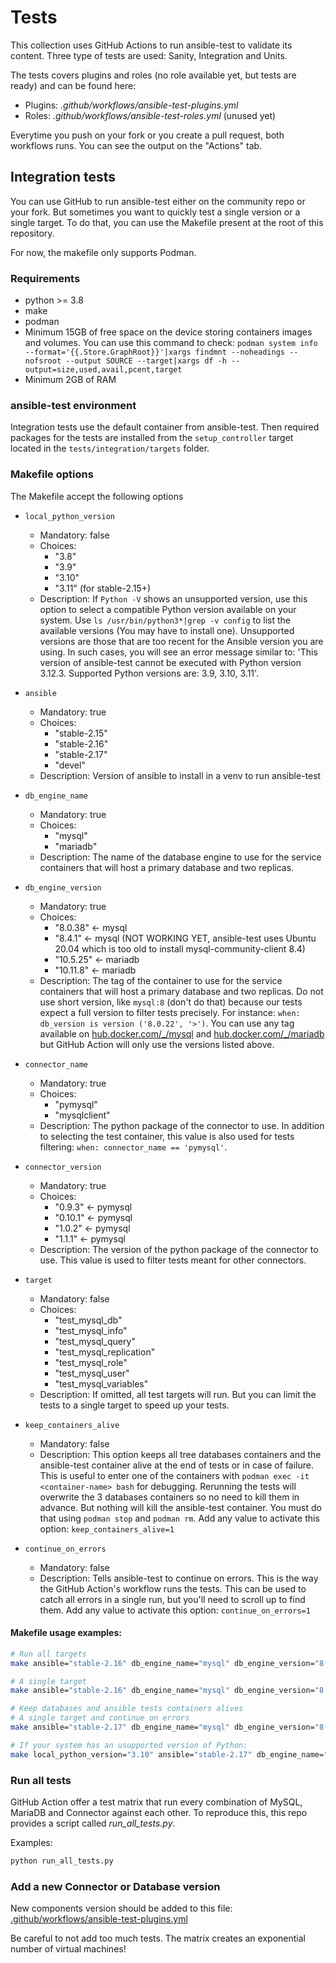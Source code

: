 # Tests

This collection uses GitHub Actions to run ansible-test to validate its content. Three type of tests are used: Sanity, Integration and Units.

The tests covers plugins and roles (no role available yet, but tests are ready) and can be found here:

- Plugins: *.github/workflows/ansible-test-plugins.yml*
- Roles: *.github/workflows/ansible-test-roles.yml* (unused yet)

Everytime you push on your fork or you create a pull request, both workflows runs. You can see the output on the "Actions" tab.


## Integration tests

You can use GitHub to run ansible-test either on the community repo or your fork. But sometimes you want to quickly test a single version or a single target. To do that, you can use the Makefile present at the root of this repository.

For now, the makefile only supports Podman.


### Requirements

- python >= 3.8
- make
- podman
- Minimum 15GB of free space on the device storing containers images and volumes. You can use this command to check: `podman system info --format='{{.Store.GraphRoot}}'|xargs findmnt --noheadings --nofsroot --output SOURCE --target|xargs df -h --output=size,used,avail,pcent,target`
- Minimum 2GB of RAM


### ansible-test environment

Integration tests use the default container from ansible-test. Then required packages for the tests are installed from the `setup_controller` target located in the `tests/integration/targets` folder.


### Makefile options

The Makefile accept the following options

- `local_python_version`
  - Mandatory: false
  - Choices:
    - "3.8"
    - "3.9"
    - "3.10"
    - "3.11" (for stable-2.15+)
  - Description: If `Python -V` shows an unsupported version, use this option to select a compatible Python version available on your system. Use `ls /usr/bin/python3*|grep -v config` to list the available versions (You may have to install one). Unsupported versions are those that are too recent for the Ansible version you are using. In such cases, you will see an error message similar to: 'This version of ansible-test cannot be executed with Python version 3.12.3. Supported Python versions are: 3.9, 3.10, 3.11'.

- `ansible`
  - Mandatory: true
  - Choices:
    - "stable-2.15"
    - "stable-2.16"
    - "stable-2.17"
    - "devel"
  - Description: Version of ansible to install in a venv to run ansible-test

- `db_engine_name`
  - Mandatory: true
  - Choices:
    - "mysql"
    - "mariadb"
  - Description: The name of the database engine to use for the service containers that will host a primary database and two replicas.

- `db_engine_version`
  - Mandatory: true
  - Choices:
    - "8.0.38" <- mysql
    - "8.4.1" <- mysql (NOT WORKING YET, ansible-test uses Ubuntu 20.04 which is too old to install mysql-community-client 8.4)
    - "10.5.25" <- mariadb
    - "10.11.8" <- mariadb
  - Description: The tag of the container to use for the service containers that will host a primary database and two replicas. Do not use short version, like `mysql:8` (don't do that) because our tests expect a full version to filter tests precisely. For instance: `when: db_version is version ('8.0.22', '>')`. You can use any tag available on [hub.docker.com/_/mysql](https://hub.docker.com/_/mysql) and [hub.docker.com/_/mariadb](https://hub.docker.com/_/mariadb) but GitHub Action will only use the versions listed above.

- `connector_name`
  - Mandatory: true
  - Choices:
    - "pymysql"
    - "mysqlclient"
  - Description: The python package of the connector to use. In addition to selecting the test container, this value is also used for tests filtering: `when: connector_name == 'pymysql'`.

- `connector_version`
  - Mandatory: true
  - Choices:
    - "0.9.3" <- pymysql
    - "0.10.1" <- pymysql
    - "1.0.2" <- pymysql
    - "1.1.1" <- pymysql
  - Description: The version of the python package of the connector to use. This value is used to filter tests meant for other connectors.

- `target`
  - Mandatory: false
  - Choices:
    - "test_mysql_db"
    - "test_mysql_info"
    - "test_mysql_query"
    - "test_mysql_replication"
    - "test_mysql_role"
    - "test_mysql_user"
    - "test_mysql_variables"
  - Description: If omitted, all test targets will run. But you can limit the tests to a single target to speed up your tests.

- `keep_containers_alive`
  - Mandatory: false
  - Description: This option keeps all tree databases containers and the ansible-test container alive at the end of tests or in case of failure. This is useful to enter one of the containers with `podman exec -it <container-name> bash` for debugging. Rerunning the
tests will overwrite the 3 databases containers so no need to kill them in advance. But nothing will kill the ansible-test container. You must do that using `podman stop` and `podman rm`. Add any value to activate this option: `keep_containers_alive=1`

- `continue_on_errors`
  - Mandatory: false
  - Description: Tells ansible-test to continue on errors. This is the way the GitHub Action's workflow runs the tests. This can be used to catch all errors in a single run, but you'll need to scroll up to find them. Add any value to activate this option: `continue_on_errors=1`


#### Makefile usage examples:

```sh
# Run all targets
make ansible="stable-2.16" db_engine_name="mysql" db_engine_version="8.0.31" connector_name="pymysql" connector_version="1.0.2"

# A single target
make ansible="stable-2.16" db_engine_name="mysql" db_engine_version="8.0.31" connector_name="pymysql" connector_version="1.0.2" target="test_mysql_info"

# Keep databases and ansible tests containers alives
# A single target and continue on errors
make ansible="stable-2.17" db_engine_name="mysql" db_engine_version="8.0.31" connector_name="mysqlclient" connector_version="2.0.3" target="test_mysql_query" keep_containers_alive=1 continue_on_errors=1

# If your system has an usupported version of Python:
make local_python_version="3.10" ansible="stable-2.17" db_engine_name="mariadb" db_engine_version="10.6.11" connector_name="pymysql" connector_version="1.0.2"
```


### Run all tests

GitHub Action offer a test matrix that run every combination of MySQL, MariaDB and Connector against each other. To reproduce this, this repo provides a script called *run_all_tests.py*.

Examples:

```sh
python run_all_tests.py
```


### Add a new Connector or Database version

New components version should be added to this file: [.github/workflows/ansible-test-plugins.yml](https://github.com/ansible-collections/community.mysql/tree/main/.github/workflows)

Be careful to not add too much tests. The matrix creates an exponential number of virtual machines!
